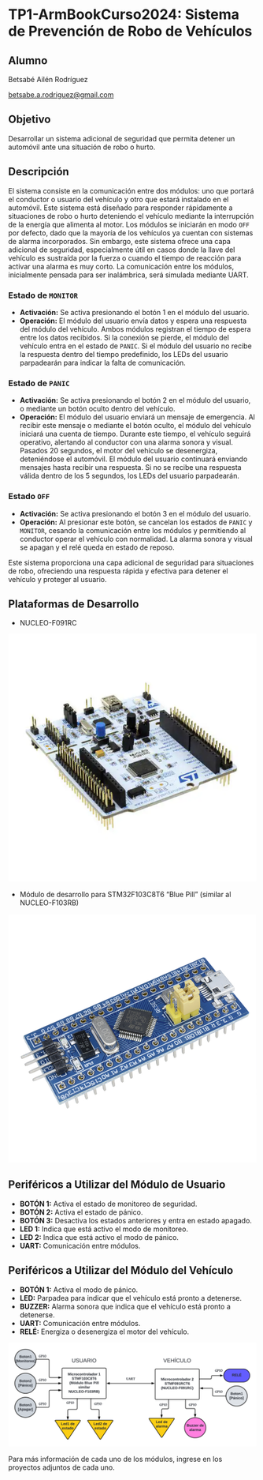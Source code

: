 # TP1-ArmBookCurso2024: Sistema de Prevención de Robo de Vehículos

## Alumno
Betsabé Ailén Rodríguez

betsabe.a.rodriguez@gmail.com

## Objetivo
Desarrollar un sistema adicional de seguridad que permita detener un automóvil ante una situación de robo o hurto.

## Descripción

El sistema consiste en la comunicación entre dos módulos: uno que portará el conductor o usuario del vehículo y otro que estará instalado en el automóvil. Este sistema está diseñado para responder rápidamente a situaciones de robo o hurto deteniendo el vehículo mediante la interrupción de la energía que alimenta al motor. Los módulos se iniciarán en modo `OFF` por defecto, dado que la mayoría de los vehículos ya cuentan con sistemas de alarma incorporados. Sin embargo, este sistema ofrece una capa adicional de seguridad, especialmente útil en casos donde la llave del vehículo es sustraída por la fuerza o cuando el tiempo de reacción para activar una alarma es muy corto. La comunicación entre los módulos, inicialmente pensada para ser inalámbrica, será simulada mediante UART.

### Estado de `MONITOR`
- **Activación:** Se activa presionando el botón 1 en el módulo del usuario.
- **Operación:** El módulo del usuario envía datos y espera una respuesta del módulo del vehículo. Ambos módulos registran el tiempo de espera entre los datos recibidos. Si la conexión se pierde, el módulo del vehículo entra en el estado de `PANIC`. Si el módulo del usuario no recibe la respuesta dentro del tiempo predefinido, los LEDs del usuario parpadearán para indicar la falta de comunicación.

### Estado de `PANIC`
- **Activación:** Se activa presionando el botón 2 en el módulo del usuario, o mediante un botón oculto dentro del vehículo.
- **Operación:** El módulo del usuario enviará un mensaje de emergencia. Al recibir este mensaje o mediante el botón oculto, el módulo del vehículo iniciará una cuenta de tiempo. Durante este tiempo, el vehículo seguirá operativo, alertando al conductor con una alarma sonora y visual. Pasados 20 segundos, el motor del vehículo se desenergiza, deteniéndose el automóvil. El módulo del usuario continuará enviando mensajes hasta recibir una respuesta. Si no se recibe una respuesta válida dentro de los 5 segundos, los LEDs del usuario parpadearán. 

### Estado `OFF`
- **Activación:** Se activa presionando el botón 3 en el módulo del usuario.
- **Operación:** Al presionar este botón, se cancelan los estados de `PANIC` y `MONITOR`, cesando la comunicación entre los módulos y permitiendo al conductor operar el vehículo con normalidad. La alarma sonora y visual se apagan y el relé queda en estado de reposo.

Este sistema proporciona una capa adicional de seguridad para situaciones de robo, ofreciendo una respuesta rápida y efectiva para detener el vehículo y proteger al usuario.

## Plataformas de Desarrollo
- NUCLEO-F091RC

![NUCLEO](Images/NUCLEO-F091RC.png)

- Módulo de desarrollo para STM32F103C8T6 “Blue Pill” (similar al NUCLEO-F103RB)

![BLUE PILL](Images/BLUE-PILL.jpg)

## Periféricos a Utilizar del Módulo de Usuario
- **BOTÓN 1:** Activa el estado de monitoreo de seguridad.
- **BOTÓN 2:** Activa el estado de pánico.
- **BOTÓN 3:** Desactiva los estados anteriores y entra en estado apagado.
- **LED 1:** Indica que está activo el modo de monitoreo.
- **LED 2:** Indica que está activo el modo de pánico.
- **UART:** Comunicación entre módulos.

## Periféricos a Utilizar del Módulo del Vehículo
- **BOTÓN 1:** Activa el modo de pánico.
- **LED:** Parpadea para indicar que el vehículo está pronto a detenerse.
- **BUZZER:** Alarma sonora que indica que el vehículo está pronto a detenerse.
- **UART:** Comunicación entre módulos.
- **RELÉ:** Energiza o desenergiza el motor del vehículo.

![Diagrama del sistema](Images/Diagrama.png)

Para más información de cada uno de los módulos, ingrese en los proyectos adjuntos de cada uno.
